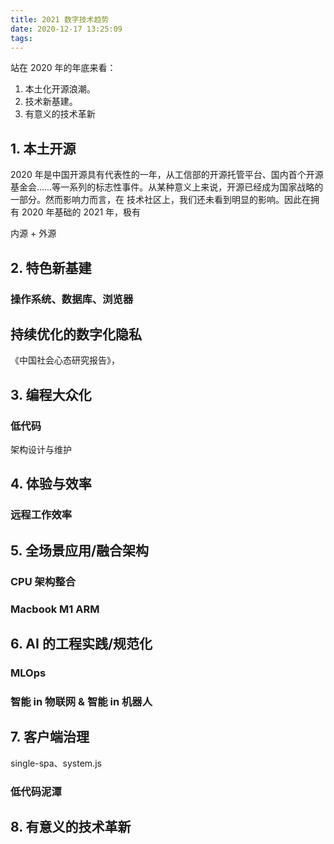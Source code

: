 ```yaml
---
title: 2021 数字技术趋势
date: 2020-12-17 13:25:09
tags:
---
```


站在 2020 年的年底来看：

1. 本土化开源浪潮。
2. 技术新基建。
3. 有意义的技术革新

## 1. 本土开源

2020 年是中国开源具有代表性的一年，从工信部的开源托管平台、国内首个开源基金会……等一系列的标志性事件。从某种意义上来说，开源已经成为国家战略的一部分。然而影响力而言，在 技术社区上，我们还未看到明显的影响。因此在拥有 2020 年基础的 2021 年，极有

内源 + 外源

## 2. 特色新基建

### 操作系统、数据库、浏览器

## 持续优化的数字化隐私

《中国社会心态研究报告》，

## 3. 编程大众化

### 低代码

架构设计与维护

## 4. 体验与效率

### 远程工作效率

## 5. 全场景应用/融合架构

### CPU 架构整合

### Macbook M1 ARM

## 6. AI 的工程实践/规范化

### MLOps

### 智能 in 物联网 & 智能 in 机器人

## 7. 客户端治理

single-spa、system.js

### 低代码泥潭

## 8. 有意义的技术革新


